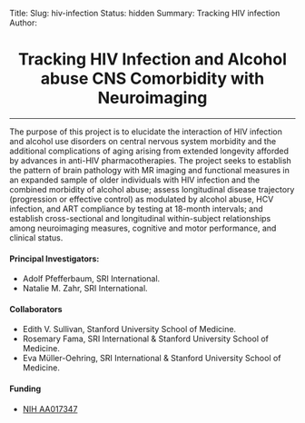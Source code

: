 Title:
Slug: hiv-infection
Status: hidden
Summary: Tracking HIV infection
Author:

<h1 align="middle">Tracking HIV Infection and Alcohol abuse CNS Comorbidity with Neuroimaging</h1>

---

The purpose of this project is to elucidate the interaction of HIV infection and alcohol use disorders on central nervous system morbidity and the additional complications of aging arising from extended longevity afforded by advances in anti-HIV pharmacotherapies. The project seeks to establish the pattern of brain pathology with MR imaging and functional measures in an expanded sample of older individuals with HIV infection and the combined morbidity of alcohol abuse; assess longitudinal disease trajectory (progression or effective control) as modulated by alcohol abuse, HCV infection, and ART compliance by testing at 18-month intervals; and establish cross-sectional and longitudinal within-subject relationships among neuroimaging measures, cognitive and motor performance, and clinical status.

#### Principal Investigators:

* Adolf Pfefferbaum, SRI International.
* Natalie M. Zahr, SRI International.

#### Collaborators

* Edith V. Sullivan, Stanford University School of Medicine.
* Rosemary Fama, SRI International & Stanford University School of Medicine.
* Eva Mϋller-Oehring, SRI International & Stanford University School of Medicine.

#### Funding

 * [NIH AA017347][hiv-infection]

 [hiv-infection]: https://projectreporter.nih.gov/project_info_description.cfm?aid=8901838&icde=29447440